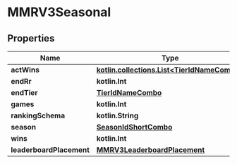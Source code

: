 
# MMRV3Seasonal

## Properties
| Name | Type | Description | Notes |
| ------------ | ------------- | ------------- | ------------- |
| **actWins** | [**kotlin.collections.List&lt;TierIdNameCombo&gt;**](TierIdNameCombo.md) |  |  |
| **endRr** | **kotlin.Int** |  |  |
| **endTier** | [**TierIdNameCombo**](TierIdNameCombo.md) |  |  |
| **games** | **kotlin.Int** |  |  |
| **rankingSchema** | **kotlin.String** |  |  |
| **season** | [**SeasonIdShortCombo**](SeasonIdShortCombo.md) |  |  |
| **wins** | **kotlin.Int** |  |  |
| **leaderboardPlacement** | [**MMRV3LeaderboardPlacement**](MMRV3LeaderboardPlacement.md) |  |  [optional] |



